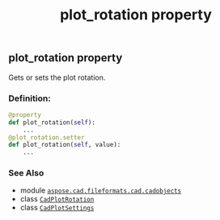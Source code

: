 ﻿---
title: plot_rotation property
second_title: Aspose.CAD for Python via .NET API References
description: 
type: docs
weight: 260
url: /python-net/aspose.cad.fileformats.cad.cadobjects/cadplotsettings/plot_rotation/
is_root: false
---

## plot_rotation property


Gets or sets the plot rotation.
### Definition:
```python
@property
def plot_rotation(self):
    ...
@plot_rotation.setter
def plot_rotation(self, value):
    ...
```

### See Also
* module [`aspose.cad.fileformats.cad.cadobjects`](../../)
* class [`CadPlotRotation`](/cad/python-net/aspose.cad.fileformats.cad.cadconsts/cadplotrotation)
* class [`CadPlotSettings`](/cad/python-net/aspose.cad.fileformats.cad.cadobjects/cadplotsettings)

